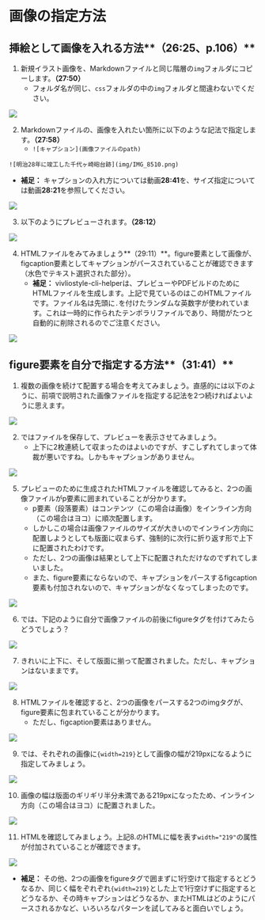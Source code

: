 # 画像の指定方法

## 挿絵として画像を入れる方法**（26:25、p.106）**

1. 新規イラスト画像を、Markdownファイルと同じ階層の`img`フォルダにコピーします。**（27:50）**
    - フォルダ名が同じ、`css`フォルダの中の`img`フォルダと間違わないでください。

![](/images/4-create-your-book-in-vivliostyle-2/5-how-to-include-illustrations/4-5-1.png)

2. Markdownファイルの、画像を入れたい箇所に以下のような記法で指定します。**（27:58）**
    - `![キャプション](画像ファイルのpath)`

```
![明治28年に竣工した千代ヶ崎砲台跡](img/IMG_8510.png)
```

- **補足：** キャプションの入れ方については動画**28:41**を、サイズ指定については動画**28:21**を参照してください。

![](/images/4-create-your-book-in-vivliostyle-2/5-how-to-include-illustrations/4-5-2.png)

3. 以下のようにプレビューされます。**（28:12）**

![](/images/4-create-your-book-in-vivliostyle-2/5-how-to-include-illustrations/4-5-3.png)

4. HTMLファイルをみてみましょう**（29:11）**。figure要素として画像が、figcaption要素としてキャプションがパースされていることが確認できます（水色でテキスト選択された部分）。
    - **補足：** vivliostyle-cli-helperは、プレビューやPDFビルドのためにHTMLファイルを生成します。上記で見ているのはこのHTMLファイルです。ファイル名は先頭に`.`を付けたランダムな英数字が使われています。これは一時的に作られたテンポラリファイルであり、時間がたつと自動的に削除されるのでご注意ください。

![](/images/4-create-your-book-in-vivliostyle-2/5-how-to-include-illustrations/4-5-4.png)

## figure要素を自分で指定する方法**（31:41）**

1. 複数の画像を続けて配置する場合を考えてみましょう。直感的には以下のように、前項で説明された画像ファイルを指定する記法を2つ続ければよいように思えます。

![](/images/4-create-your-book-in-vivliostyle-2/5-how-to-include-illustrations/4-5-5.png)

2. ではファイルを保存して、プレビューを表示させてみましょう。
    - 上下に2枚連続して収まったのはよいのですが、すこしずれてしまって体裁が悪いですね。しかもキャプションがありません。

![](/images/4-create-your-book-in-vivliostyle-2/5-how-to-include-illustrations/4-5-6.png)

5. プレビューのために生成されたHTMLファイルを確認してみると、2つの画像ファイルがp要素に囲まれていることが分かります。
    - p要素（段落要素）はコンテンツ（この場合は画像）をインライン方向（この場合はヨコ）に順次配置します。
    - しかしこの場合は画像ファイルのサイズが大きいのでインライン方向に配置しようとしても版面に収まらず、強制的に次行に折り返す形で上下に配置されたわけです。
    - ただし、2つの画像は結果として上下に配置されただけなのでずれてしまいました。
    - また、figure要素にならないので、キャプションをパースするfigcaption要素も付加されないので、キャプションがなくなってしまったのです。

![](/images/4-create-your-book-in-vivliostyle-2/5-how-to-include-illustrations/4-5-7.png)

6. では、下記のように自分で画像ファイルの前後にfigureタグを付けてみたらどうでしょう？

![](/images/4-create-your-book-in-vivliostyle-2/5-how-to-include-illustrations/4-5-8.png)

7. きれいに上下に、そして版面に揃って配置されました。ただし、キャプションはないままです。

![](/images/4-create-your-book-in-vivliostyle-2/5-how-to-include-illustrations/4-5-9.png)

8. HTMLファイルを確認すると、2つの画像をパースする2つのimgタグが、figure要素に包まれていることが分かります。
    - ただし、figcaption要素はありません。

![](/images/4-create-your-book-in-vivliostyle-2/5-how-to-include-illustrations/4-5-10.png)

9. では、それぞれの画像に`{width=219}`として画像の幅が219pxになるように指定してみましょう。

![](/images/4-create-your-book-in-vivliostyle-2/5-how-to-include-illustrations/4-5-11.png)

10. 画像の幅は版面のギリギリ半分未満である219pxになったため、インライン方向（この場合はヨコ）に配置されました。

![](/images/4-create-your-book-in-vivliostyle-2/5-how-to-include-illustrations/4-5-12.png)

11. HTMLを確認してみましょう。上記8.のHTMLに幅を表す`width="219"`の属性が付加されていることが確認できます。

![](/images/4-create-your-book-in-vivliostyle-2/5-how-to-include-illustrations/4-5-13.png)

- **補足：** その他、2つの画像をfigureタグで囲まずに1行空けて指定するとどうなるか、同じく幅をぞれぞれ`{width=219}`とした上で1行空けずに指定するとどうなるか、その時キャプションはどうなるか、またHTMLはどのようにパースされるかなど、いろいろなパターンを試してみると面白いでしょう。